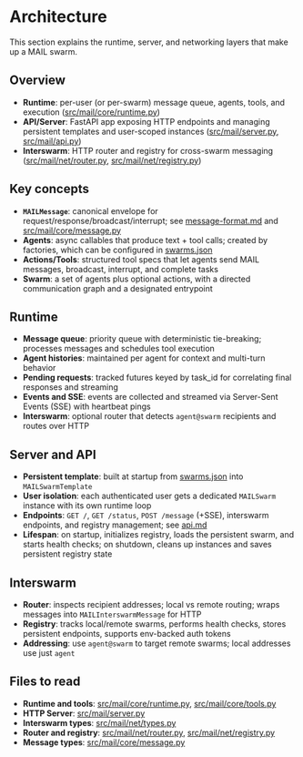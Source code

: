 # Architecture

This section explains the runtime, server, and networking layers that make up a MAIL swarm.

## Overview
- **Runtime**: per-user (or per-swarm) message queue, agents, tools, and execution ([src/mail/core/runtime.py](/src/mail/core/runtime.py))
- **API/Server**: FastAPI app exposing HTTP endpoints and managing persistent templates and user-scoped instances ([src/mail/server.py](/src/mail/server.py), [src/mail/api.py](/src/mail/api.py))
- **Interswarm**: HTTP router and registry for cross-swarm messaging ([src/mail/net/router.py](/src/mail/net/router.py), [src/mail/net/registry.py](/src/mail/net/registry.py))

## Key concepts
- **`MAILMessage`**: canonical envelope for request/response/broadcast/interrupt; see [message-format.md](/docs/message-format.md) and [src/mail/core/message.py](/src/mail/core/message.py)
- **Agents**: async callables that produce text + tool calls; created by factories, which can be configured in [swarms.json](/swarms.json)
- **Actions/Tools**: structured tool specs that let agents send MAIL messages, broadcast, interrupt, and complete tasks
- **Swarm**: a set of agents plus optional actions, with a directed communication graph and a designated entrypoint

## Runtime
- **Message queue**: priority queue with deterministic tie-breaking; processes messages and schedules tool execution
- **Agent histories**: maintained per agent for context and multi-turn behavior
- **Pending requests**: tracked futures keyed by task_id for correlating final responses and streaming
- **Events and SSE**: events are collected and streamed via Server-Sent Events (SSE) with heartbeat pings
- **Interswarm**: optional router that detects `agent@swarm` recipients and routes over HTTP

## Server and API
- **Persistent template**: built at startup from [swarms.json](/swarms.json) into `MAILSwarmTemplate`
- **User isolation**: each authenticated user gets a dedicated `MAILSwarm` instance with its own runtime loop
- **Endpoints**: `GET /`, `GET /status`, `POST /message` (+SSE), interswarm endpoints, and registry management; see [api.md](/docs/api.md)
- **Lifespan**: on startup, initializes registry, loads the persistent swarm, and starts health checks; on shutdown, cleans up instances and saves persistent registry state

## Interswarm
- **Router**: inspects recipient addresses; local vs remote routing; wraps messages into `MAILInterswarmMessage` for HTTP
- **Registry**: tracks local/remote swarms, performs health checks, stores persistent endpoints, supports env-backed auth tokens
- **Addressing**: use `agent@swarm` to target remote swarms; local addresses use just `agent`

## Files to read
- **Runtime and tools**: [src/mail/core/runtime.py](/src/mail/core/runtime.py), [src/mail/core/tools.py](/src/mail/core/tools.py)
- **HTTP Server**: [src/mail/server.py](/src/mail/server.py)
- **Interswarm types**: [src/mail/net/types.py](/src/mail/net/types.py)
- **Router and registry**: [src/mail/net/router.py](/src/mail/net/router.py), [src/mail/net/registry.py](/src/mail/net/registry.py)
- **Message types**: [src/mail/core/message.py](/src/mail/core/message.py)

